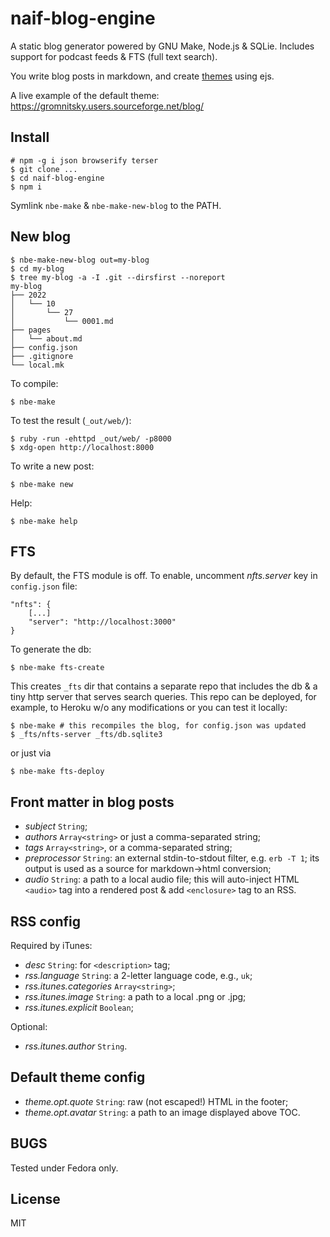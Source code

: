 # naif-blog-engine

A static blog generator powered by GNU Make, Node.js & SQLie. Includes
support for podcast feeds & FTS (full text search).

You write blog posts in markdown, and create [themes](themes/default)
using ejs.

A live example of the default theme:
https://gromnitsky.users.sourceforge.net/blog/

## Install

~~~
# npm -g i json browserify terser
$ git clone ...
$ cd naif-blog-engine
$ npm i
~~~

Symlink `nbe-make` & `nbe-make-new-blog` to the PATH.

## New blog

~~~
$ nbe-make-new-blog out=my-blog
$ cd my-blog
$ tree my-blog -a -I .git --dirsfirst --noreport
my-blog
├── 2022
│   └── 10
│       └── 27
│           └── 0001.md
├── pages
│   └── about.md
├── config.json
├── .gitignore
└── local.mk
~~~

To compile:

    $ nbe-make

To test the result (`_out/web/`):

~~~
$ ruby -run -ehttpd _out/web/ -p8000
$ xdg-open http://localhost:8000
~~~

To write a new post:

    $ nbe-make new

Help:

    $ nbe-make help

## FTS

By default, the FTS module is off. To enable, uncomment *nfts.server*
key in `config.json` file:

~~~
"nfts": {
    [...]
    "server": "http://localhost:3000"
}
~~~

To generate the db:

    $ nbe-make fts-create

This creates `_fts` dir that contains a separate repo that includes
the db & a tiny http server that serves search queries. This repo can
be deployed, for example, to Heroku w/o any modifications or you can
test it locally:

    $ nbe-make # this recompiles the blog, for config.json was updated
    $ _fts/nfts-server _fts/db.sqlite3

or just via

    $ nbe-make fts-deploy

## Front matter in blog posts

* *subject* `String`;
* *authors* `Array<string>` or just a comma-separated string;
* *tags* `Array<string>`, or a comma-separated string;
* *preprocessor* `String`: an external stdin-to-stdout filter,
  e.g. `erb -T 1`; its output is used as a source for markdown→html
  conversion;
* *audio* `String`: a path to a local audio file; this will
  auto-inject HTML `<audio>` tag into a rendered post & add
  `<enclosure>` tag to an RSS.

## RSS config

Required by iTunes:

* *desc* `String`: for `<description>` tag;
* *rss.language* `String`: a 2-letter language code, e.g., `uk`;
* *rss.itunes.categories* `Array<string>`;
* *rss.itunes.image* `String`: a path to a local .png or .jpg;
* *rss.itunes.explicit* `Boolean`;

Optional:

* *rss.itunes.author* `String`.

## Default theme config

* *theme.opt.quote* `String`: raw (not escaped!) HTML in the footer;
* *theme.opt.avatar* `String`: a path to an image displayed above TOC.

## BUGS

Tested under Fedora only.

## License

MIT
